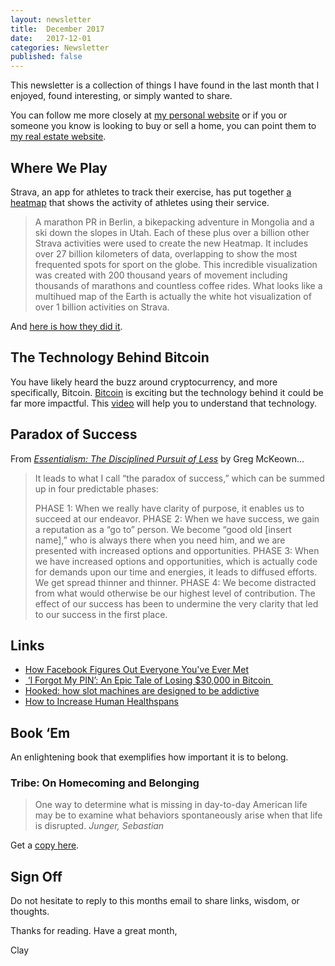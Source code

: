 ```yaml
---
layout: newsletter
title:  December 2017
date:   2017-12-01
categories: Newsletter
published: false
---
```


This newsletter is a collection of things I have found in the last month that I enjoyed, found interesting, or simply wanted to share.

You can follow me more closely at [my personal website](http://claycarson.net "Personal Website") or if you or someone you know is looking to buy or sell a home, you can point them to [my real estate website](http://claycarson.com "Business Website ").

## Where We Play

Strava, an app for athletes to track their exercise, has put together [a heatmap](https://blog.strava.com/galleries/heatmap/ "Strava Heatmap") that shows the activity of athletes using their service.

> A marathon PR in Berlin, a bikepacking adventure in Mongolia and a ski down the slopes in Utah. Each of these plus over a billion other Strava activities were used to create the new Heatmap. It includes over 27 billion kilometers of data, overlapping to show the most frequented spots for sport on the globe. This incredible visualization was created with 200 thousand years of movement including thousands of marathons and countless coffee rides. What looks like a multihued map of the Earth is actually the white hot visualization of over 1 billion activities on Strava.

And [here is how they did it](https://medium.com/strava-engineering/the-global-heatmap-now-6x-hotter-23fc01d301de?_branch_match_id=348555951834760884 "Strava Heatmap Engineering").

## The Technology Behind Bitcoin

You have likely heard the buzz around cryptocurrency, and more specifically, Bitcoin. [Bitcoin](https://bitcoin.org/en/ "Bitcoin") is exciting but the technology behind it could be far more impactful. This [video](https://www.youtube.com/watch?v=_160oMzblY8&app=desktop "video") will help you to understand that technology.

## Paradox of Success

From [_Essentialism: The Disciplined Pursuit of Less_](https://www.amazon.com/dp/0804137382/ "Essentialism: The Disciplined Pursuit of Less") by Greg McKeown…

> It leads to what I call “the paradox of success,” which can be summed up in four predictable phases: 
> 
> PHASE 1: When we really have clarity of purpose, it enables us to succeed at our endeavor. 
> PHASE 2: When we have success, we gain a reputation as a “go to” person. We become “good old [insert name],” who is always there when you need him, and we are presented with increased options and opportunities. 
> PHASE 3: When we have increased options and opportunities, which is actually code for demands upon our time and energies, it leads to diffused efforts. We get spread thinner and thinner.
> PHASE 4: We become distracted from what would otherwise be our highest level of contribution. The effect of our success has been to undermine the very clarity that led to our success in the first place. 

## Links

- [How Facebook Figures Out Everyone You've Ever Met](https://gizmodo.com/how-facebook-figures-out-everyone-youve-ever-met-1819822691 "How Facebook Figures Out Everyone You've Ever Met")
- [ ‘I Forgot My PIN’: An Epic Tale of Losing $30,000 in Bitcoin ](https://www.wired.com/story/i-forgot-my-pin-an-epic-tale-of-losing-dollar30000-in-bitcoin/ "‘I Forgot My PIN’: An Epic Tale of Losing $30,000 in Bitcoin")
- [Hooked: how slot machines are designed to be addictive](https://www.theguardian.com/australia-news/datablog/ng-interactive/2017/sep/28/hooked-how-pokies-are-designed-to-be-addictive "Hooked: how slot machines are designed to be addictive")
- [How to Increase Human Healthspans](https://www.youtube.com/watch?v=MjdpR-TY6QU "How to Increase Human Healthspans")

## Book ‘Em

An enlightening book that exemplifies how important it is to belong.

### Tribe: On Homecoming and Belonging 

> One way to determine what is missing in day-to-day American life may be to examine what behaviors spontaneously arise when that life is disrupted.
> _Junger, Sebastian_

Get a [copy here](https://www.amazon.com/Tribe-Homecoming-Belonging-Sebastian-Junger/dp/1455566381/ref=asap_bc?ie=UTF8 "Tribe: On Homecoming and Belonging").

## Sign Off

Do not hesitate to reply to this months email to share links, wisdom, or thoughts.

Thanks for reading. Have a great month,

Clay